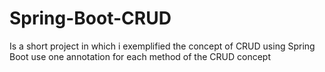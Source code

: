 # Spring-Boot-CRUD
Is a short project in which i exemplified the concept of CRUD using Spring Boot
use one annotation for each method of the CRUD concept
